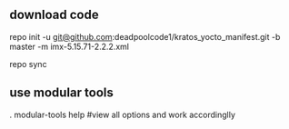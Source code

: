 ## download code

repo init -u git@github.com:deadpoolcode1/kratos_yocto_manifest.git -b master -m imx-5.15.71-2.2.2.xml

repo sync

## use modular tools

. modular-tools help  #view all options and work accordinglly
